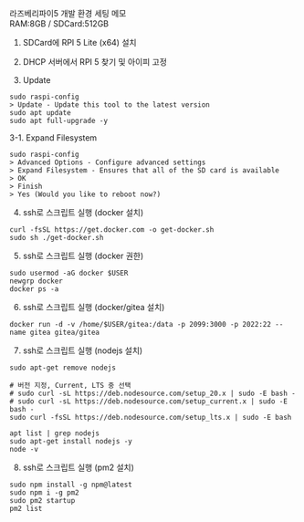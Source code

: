 라즈베리파이5 개발 환경 세팅 메모<br/>
RAM:8GB / SDCard:512GB

1. SDCard에 RPI 5 Lite (x64) 설치

2. DHCP 서버에서 RPI 5 찾기 및 아이피 고정

3. Update
```
sudo raspi-config
> Update - Update this tool to the latest version
sudo apt update
sudo apt full-upgrade -y
```

3-1. Expand Filesystem
```
sudo raspi-config
> Advanced Options - Configure advanced settings
> Expand Filesystem - Ensures that all of the SD card is available
> OK
> Finish
> Yes (Would you like to reboot now?)
```

4. ssh로 스크립트 실행 (docker 설치)
```
curl -fsSL https://get.docker.com -o get-docker.sh
sudo sh ./get-docker.sh
```

5. ssh로 스크립트 실행 (docker 권한)
```
sudo usermod -aG docker $USER
newgrp docker
docker ps -a
```

6. ssh로 스크립트 실행 (docker/gitea 설치)
```
docker run -d -v /home/$USER/gitea:/data -p 2099:3000 -p 2022:22 --name gitea gitea/gitea
```

7. ssh로 스크립트 실행 (nodejs 설치)
```
sudo apt-get remove nodejs

# 버전 지정, Current, LTS 중 선택
# sudo curl -sL https://deb.nodesource.com/setup_20.x | sudo -E bash -
# sudo curl -sL https://deb.nodesource.com/setup_current.x | sudo -E bash -
sudo curl -fsSL https://deb.nodesource.com/setup_lts.x | sudo -E bash

apt list | grep nodejs
sudo apt-get install nodejs -y
node -v
```

8. ssh로 스크립트 실행 (pm2 설치)
```
sudo npm install -g npm@latest
sudo npm i -g pm2
sudo pm2 startup
pm2 list
```

